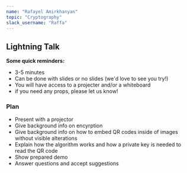 ```yaml
---
name: "Rafayel Amirkhanyan"
topic: "Cryptography"
slack_username: "Raffa"
---
```


## Lightning Talk

**Some quick reminders:**

* 3-5 minutes
* Can be done with slides or no slides (we'd love to see you try!)
* You will have access to a projecter and/or a whiteboard
* if you need any props, please let us know!

### Plan

* Present with a projector
* Give background info on encyrption
* Give background info on how to embed QR codes inside of images without visible alterations
* Explain how the algorithm works and how a private key is needed to read the QR code
* Show prepared demo
* Answer questions and accept suggestions


